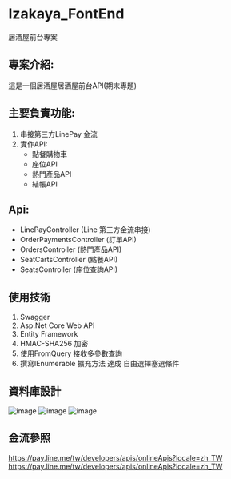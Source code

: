 # Izakaya_FontEnd
居酒屋前台專案

## 專案介紹:
這是一個居酒屋居酒屋前台API(期末專題)

## 主要負責功能:
1. 串接第三方LinePay 金流
2. 實作API:
   - 點餐購物車
   - 座位API
   - 熱門產品API
   - 結帳API


## Api:
- LinePayController (Line 第三方金流串接)
- OrderPaymentsController (訂單API)
- OrdersController (熱門產品API)
- SeatCartsController  (點餐API)
- SeatsController (座位查詢API)

## 使用技術
1. Swagger
2. Asp.Net Core Web API
3. Entity Framework
4. HMAC-SHA256 加密
5. 使用FromQuery 接收多參數查詢
6. 撰寫IEnumerable 擴充方法 達成 自由選擇塞選條件


## 資料庫設計
![image](https://github.com/syncmaster79281/Izakaya_BackEnd/assets/19486441/8919808d-3f4b-45a3-8a71-55d1ff231493)
![image](https://github.com/syncmaster79281/Izakaya_FontEnd_API/assets/19486441/717448bb-3d5d-4028-9309-bd44d7a1527f)
![image](https://github.com/syncmaster79281/Izakaya_FontEnd_API/assets/19486441/e12753f2-e59d-4bfe-a3bc-f88a5866cdc8)




## 金流參照
https://pay.line.me/tw/developers/apis/onlineApis?locale=zh_TW <br>
https://pay.line.me/tw/developers/apis/onlineApis?locale=zh_TW


